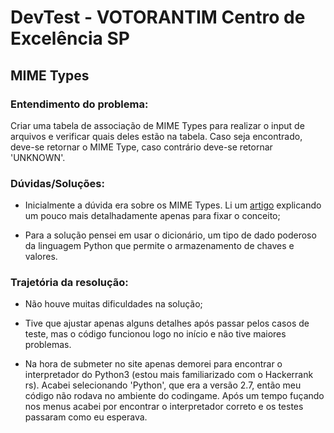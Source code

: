 # DevTest - VOTORANTIM Centro de Excelência SP   
## MIME Types   

### Entendimento do problema:   
Criar uma tabela de associação de MIME Types para realizar o input de arquivos
e verificar quais deles estão na tabela. Caso seja encontrado, deve-se retornar
o MIME Type, caso contrário deve-se retornar 'UNKNOWN'.

### Dúvidas/Soluções:   
* Inicialmente a dúvida era sobre os MIME Types. Li um [artigo](https://developer.mozilla.org/pt-BR/docs/Web/HTTP/Basico_sobre_HTTP/MIME_types)
explicando um pouco mais detalhadamente apenas para fixar o conceito;   

* Para a solução pensei em usar o dicionário, um tipo de dado poderoso
da linguagem Python que permite o armazenamento de chaves e valores.

### Trajetória da resolução:   
* Não houve muitas dificuldades na solução;   

* Tive que ajustar apenas alguns detalhes após passar pelos casos de teste, mas
o código funcionou logo no início e não tive maiores problemas.   

* Na hora de submeter no site apenas demorei para encontrar o interpretador do
Python3 (estou mais familiarizado com o Hackerrank rs). Acabei selecionando 'Python', que era a versão 2.7, então meu código não rodava no ambiente do codingame. Após um tempo fuçando nos menus acabei por encontrar o interpretador correto e os testes passaram como eu esperava.   
